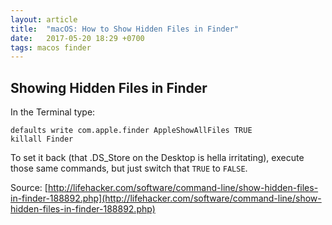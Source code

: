 ```yaml
---
layout: article
title:  "macOS: How to Show Hidden Files in Finder"
date:   2017-05-20 18:29 +0700
tags: macos finder
---
```


## Showing Hidden Files in Finder

In the Terminal type:

```
defaults write com.apple.finder AppleShowAllFiles TRUE
killall Finder
```

To set it back (that .DS_Store on the Desktop is hella irritating), execute those same commands, but just switch that `TRUE` to `FALSE`.

Source: [http://lifehacker.com/software/command-line/show-hidden-files-in-finder-188892.php](http://lifehacker.com/software/command-line/show-hidden-files-in-finder-188892.php)
